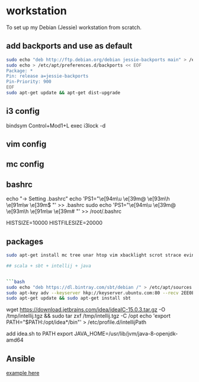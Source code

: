 # workstation

To set up my Debian (Jessie) workstation from scratch.

## add backports and use as default

```bash
sudo echo "deb http://ftp.debian.org/debian jessie-backports main" > /etc/apt/sources.list.d/backports.list
sudo echo > /etc/apt/preferences.d/backports << EOF
Package: *
Pin: release a=jessie-backports
Pin-Priority: 900
EOF
sudo apt-get update && apt-get dist-upgrade
```

## i3 config

bindsym Control+Mod1+L exec i3lock -d

## vim config

## mc config

## bashrc

echo "-> Setting .bashrc"
echo 'PS1="\e[94m\u \e[39m@ \e[93m\h \e[91m\w \e[39m$ "' >> .bashrc
sudo echo 'PS1="\e[94m\u \e[39m@ \e[93m\h \e[91m\w \e[39m# "' >> /root/.bashrc

HISTSIZE=10000
HISTFILESIZE=20000

## packages

```bash
sudo apt-get install mc tree unar htop vim xbacklight scrot strace evince eog icedove libreoffice git wireshark-gtk build-essential

## scala + sbt + intellij + java


```bash
sudo echo "deb https://dl.bintray.com/sbt/debian /" > /etc/apt/sources.list.d/sbt.list
sudo apt-key adv --keyserver hkp://keyserver.ubuntu.com:80 --recv 2EE0EA64E40A89B84B2DF73499E82A75642AC823
sudo apt-get update && sudo apt-get install sbt
```

wget https://download.jetbrains.com/idea/ideaIC-15.0.3.tar.gz -O /tmp/intellij.tgz && sudo tar zxf /tmp/intellij.tgz -C /opt
echo 'export PATH="$PATH:/opt/idea*/bin"' > /etc/profile.d/intellijPath

add idea.sh to PATH
export JAVA_HOME=/usr/lib/jvm/java-8-openjdk-amd64

## Ansible

[example here](https://blog.josephkahn.io/articles/ansible/)
